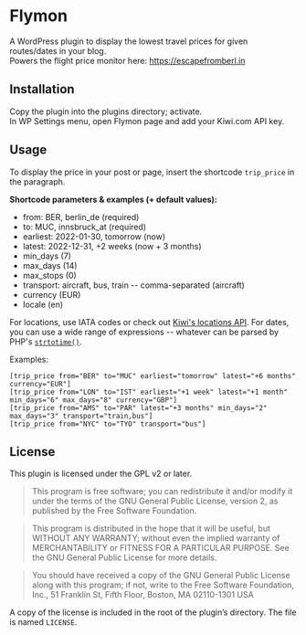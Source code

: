 # Flymon

A WordPress plugin to display the lowest travel prices for given routes/dates in your blog.  
Powers the flight price monitor here: https://escapefromberl.in

## Installation

Copy the plugin into the plugins directory; activate.  
In WP Settings menu, open Flymon page and add your Kiwi.com API key.

## Usage

To display the price in your post or page, insert the shortcode `trip_price` in the paragraph.  

**Shortcode parameters & examples (+ default values):**
-   from: BER, berlin\_de (required)
-   to: MUC, innsbruck\_at (required)
-   earliest: 2022-01-30, tomorrow (now)
-   latest: 2022-12-31, +2 weeks (now + 3 months)
-   min\_days (7)
-   max\_days (14)
-   max\_stops (0)
-   transport: aircraft, bus, train -- comma-separated (aircraft)
-   currency (EUR)
-   locale (en)

For locations, use IATA codes or check out [Kiwi's locations API](https://tequila.kiwi.com/portal/docs/tequila_api/locations_api).
For dates, you can use a wide range of expressions -- whatever can be parsed by PHP's [`strtotime()`](https://www.php.net/manual/en/function.strtotime.php).

Examples:
```
[trip_price from="BER" to="MUC" earliest="tomorrow" latest="+6 months" currency="EUR"]
[trip_price from="LON" to="IST" earliest="+1 week" latest="+1 month" min_days="6" max_days="8" currency="GBP"]
[trip_price from="AMS" to="PAR" latest="+3 months" min_days="2" max_days="3" transport="train,bus"]
[trip_price from="NYC" to="TYO" transport="bus"]
```

## License

This plugin is licensed under the GPL v2 or later.

> This program is free software; you can redistribute it and/or modify it under the terms of the GNU General Public License, version 2, as published by the Free Software Foundation.

> This program is distributed in the hope that it will be useful, but WITHOUT ANY WARRANTY; without even the implied warranty of MERCHANTABILITY or FITNESS FOR A PARTICULAR PURPOSE. See the GNU General Public License for more details.

> You should have received a copy of the GNU General Public License along with this program; if not, write to the Free Software Foundation, Inc., 51 Franklin St, Fifth Floor, Boston, MA 02110-1301 USA

A copy of the license is included in the root of the plugin’s directory. The file is named `LICENSE`.
